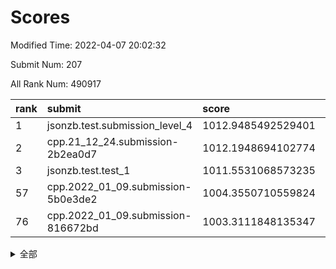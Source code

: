 # Scores

Modified Time: 2022-04-07 20:02:32

Submit Num: 207

All Rank Num: 490917

| rank |               submit               |       score        |       sigma        | pk_num |
| :--- | :--------------------------------- | :----------------- | :----------------- | :----- |
| 1    | jsonzb.test.submission_level_4     | 1012.9485492529401 | 0.8113726450321954 | 9492   |
| 2    | cpp.21_12_24.submission-2b2ea0d7   | 1012.1948694102774 | 0.7942902608385716 | 9486   |
| 3    | jsonzb.test.test_1                 | 1011.5531068573235 | 0.7782649908712501 | 9489   |
| 57   | cpp.2022_01_09.submission-5b0e3de2 | 1004.3550710559824 | 0.7231959485311857 | 9482   |
| 76   | cpp.2022_01_09.submission-816672bd | 1003.3111848135347 | 0.7076687040431189 | 9489   |


<details>
<summary>全部</summary>

| rank |                 submit                 |       score        |       sigma        | pk_num |
| :--- | :------------------------------------- | :----------------- | :----------------- | :----- |
| 1    | jsonzb.test.submission_level_4         | 1012.9485492529401 | 0.8113726450321954 | 9492   |
| 2    | cpp.21_12_24.submission-2b2ea0d7       | 1012.1948694102774 | 0.7942902608385716 | 9486   |
| 3    | jsonzb.test.test_1                     | 1011.5531068573235 | 0.7782649908712501 | 9489   |
| 4    | gobigger.level_3.submission_level_3_25 | 1011.3414458314754 | 0.7773355539469503 | 9490   |
| 5    | gobigger.level_3.submission_level_3_41 | 1011.2418658058195 | 0.7868087617447184 | 9485   |
| 6    | gobigger.level_3.submission_level_3_30 | 1011.1278211066912 | 0.7671193950111947 | 9487   |
| 7    | gobigger.level_3.submission_level_3_35 | 1011.0995454723512 | 0.7749247378581642 | 9487   |
| 8    | gobigger.level_3.submission_level_3_17 | 1011.0880227375717 | 0.7821612685298752 | 9485   |
| 9    | gobigger.level_3.submission_level_3_23 | 1010.8365109202736 | 0.7676343496230515 | 9485   |
| 10   | gobigger.level_3.submission_level_3_10 | 1010.7996242422163 | 0.7670190888593245 | 9484   |
| 11   | gobigger.level_3.submission_level_3_36 | 1010.7756502871517 | 0.769442391825839  | 9489   |
| 12   | gobigger.level_3.submission_level_3_45 | 1010.7584228183324 | 0.7740839151284551 | 9483   |
| 13   | gobigger.level_3.submission_level_3_8  | 1010.7526840480637 | 0.770698732214072  | 9488   |
| 14   | gobigger.level_3.submission_level_3_39 | 1010.7041029412248 | 0.7717452698776246 | 9490   |
| 15   | gobigger.level_3.submission_level_3_21 | 1010.6848294339221 | 0.7769327255688737 | 9486   |
| 16   | gobigger.level_3.submission_level_3_40 | 1010.4992649749228 | 0.7476609621519529 | 9486   |
| 17   | gobigger.level_3.submission_level_3_13 | 1010.4680536573061 | 0.7576845967630784 | 9488   |
| 18   | gobigger.level_3.submission_level_3_16 | 1010.4377749636263 | 0.7516433323764932 | 9490   |
| 19   | gobigger.level_3.submission_level_3_32 | 1010.4036413828222 | 0.7760922131687548 | 9487   |
| 20   | gobigger.level_3.submission_level_3_11 | 1010.4018972184499 | 0.7486601492611209 | 9488   |
| 21   | gobigger.level_3.submission_level_3_47 | 1010.2769409273567 | 0.7421335352334848 | 9487   |
| 22   | gobigger.level_3.submission_level_3_3  | 1010.2570612967681 | 0.7535946235258935 | 9487   |
| 23   | gobigger.level_3.submission_level_3_27 | 1010.2483922235803 | 0.7627232719274586 | 9487   |
| 24   | gobigger.level_3.submission_level_3_14 | 1010.2289713607511 | 0.7839602766972557 | 9490   |
| 25   | gobigger.level_3.submission_level_3_12 | 1010.2278907107014 | 0.767536558979045  | 9488   |
| 26   | gobigger.level_3.submission_level_3_44 | 1010.1146015755494 | 0.7592824987368185 | 9486   |
| 27   | gobigger.level_3.submission_level_3_15 | 1010.0829632377392 | 0.7617345806812325 | 9485   |
| 28   | gobigger.level_3.submission_level_3_19 | 1009.9297894110065 | 0.7653940936153467 | 9487   |
| 29   | gobigger.level_3.submission_level_3_9  | 1009.9189536655878 | 0.751756846326679  | 9478   |
| 30   | gobigger.level_3.submission_level_3_5  | 1009.9134861956592 | 0.7683470562045785 | 9481   |
| 31   | gobigger.level_3.submission_level_3_29 | 1009.9128788364134 | 0.7647667106111571 | 9476   |
| 32   | gobigger.level_3.submission_level_3_18 | 1009.8923781945554 | 0.7425950081935782 | 9488   |
| 33   | gobigger.level_3.submission_level_3_46 | 1009.8607571079913 | 0.7537799828042853 | 9489   |
| 34   | gobigger.level_3.submission_level_3_20 | 1009.7589236718253 | 0.7644610513852598 | 9489   |
| 35   | gobigger.level_3.submission_level_3_49 | 1009.6343269260806 | 0.7486396367070185 | 9488   |
| 36   | gobigger.level_3.submission_level_3_4  | 1009.5813442388885 | 0.7606951861915394 | 9489   |
| 37   | gobigger.level_3.submission_level_3_43 | 1009.5120409037205 | 0.7626503687052636 | 9484   |
| 38   | gobigger.level_3.submission_level_3_26 | 1009.3104053355936 | 0.7605346379979874 | 9483   |
| 39   | gobigger.level_3.submission_level_3_42 | 1009.2621655981324 | 0.7416248800575045 | 9487   |
| 40   | gobigger.level_3.submission_level_3_24 | 1009.243401340469  | 0.7375411702943552 | 9485   |
| 41   | gobigger.level_3.submission_level_3_2  | 1009.2155009101801 | 0.7520337759291028 | 9485   |
| 42   | gobigger.level_3.submission_level_3_28 | 1009.2051651177618 | 0.7358164684682605 | 9486   |
| 43   | gobigger.level_3.submission_level_3_48 | 1009.1712660001887 | 0.7611750051220049 | 9483   |
| 44   | gobigger.level_3.submission_level_3_37 | 1009.1450527768038 | 0.7607480732456919 | 9484   |
| 45   | gobigger.level_3.submission_level_3_38 | 1009.0880273783155 | 0.7561590042780271 | 9486   |
| 46   | gobigger.level_3.submission_level_3_33 | 1008.9637666497772 | 0.7509295539823635 | 9489   |
| 47   | gobigger.level_3.submission_level_3_22 | 1008.8671662718699 | 0.7497525497158077 | 9490   |
| 48   | gobigger.level_3.submission_level_3_6  | 1008.8143489766898 | 0.7498133152282601 | 9485   |
| 49   | gobigger.level_3.submission_level_3_0  | 1008.7592740155111 | 0.7570571672435871 | 9482   |
| 50   | gobigger.level_3.submission_level_3_7  | 1008.749042277718  | 0.7498881189106757 | 9487   |
| 51   | gobigger.level_3.submission_level_3_1  | 1008.7141046691679 | 0.7500286733501774 | 9484   |
| 52   | gobigger.level_3.submission_level_3_31 | 1008.5225246130104 | 0.7421685402677566 | 9488   |
| 53   | gobigger.level_3.submission_level_3_34 | 1008.4236768567922 | 0.7435421069004178 | 9482   |
| 54   | gobigger.level_1.submission_level_1_48 | 1005.0074831175344 | 0.7204752193152364 | 9487   |
| 55   | gobigger.level_1.submission_level_1_27 | 1004.6297641428717 | 0.708034082911259  | 9483   |
| 56   | gobigger.level_1.submission_level_1_43 | 1004.4096224389378 | 0.7041402787013191 | 9484   |
| 57   | cpp.2022_01_09.submission-5b0e3de2     | 1004.3550710559824 | 0.7231959485311857 | 9482   |
| 58   | gobigger.level_1.submission_level_1_35 | 1004.2756568973338 | 0.7234380181913121 | 9486   |
| 59   | gobigger.level_1.submission_level_1_11 | 1004.2519986311621 | 0.7115860470463228 | 9486   |
| 60   | gobigger.level_1.submission_level_1_19 | 1004.241315502547  | 0.7110451866690206 | 9485   |
| 61   | gobigger.level_1.submission_level_1_2  | 1004.2302901241814 | 0.7077438427754078 | 9492   |
| 62   | gobigger.level_1.submission_level_1_25 | 1004.1824114048816 | 0.7175806125171957 | 9486   |
| 63   | gobigger.level_1.submission_level_1_45 | 1004.1731281412095 | 0.7276433577780853 | 9484   |
| 64   | gobigger.level_1.submission_level_1_18 | 1004.0923503878289 | 0.7326874351250761 | 9487   |
| 65   | gobigger.level_1.submission_level_1_10 | 1003.962668294194  | 0.7181889809678554 | 9489   |
| 66   | gobigger.level_1.submission_level_1_16 | 1003.8070442540186 | 0.7151893912451842 | 9489   |
| 67   | gobigger.level_1.submission_level_1_38 | 1003.7851158508341 | 0.71731912978359   | 9488   |
| 68   | gobigger.level_1.submission_level_1_40 | 1003.731310089895  | 0.7214368658332091 | 9485   |
| 69   | gobigger.level_1.submission_level_1_29 | 1003.6526524168163 | 0.7167402408943905 | 9490   |
| 70   | gobigger.level_1.submission_level_1_49 | 1003.6460207450165 | 0.7201815389187535 | 9488   |
| 71   | gobigger.level_1.submission_level_1_30 | 1003.6293679292328 | 0.7161567245486723 | 9482   |
| 72   | gobigger.level_1.submission_level_1_23 | 1003.577011328676  | 0.722260242499782  | 9485   |
| 73   | gobigger.level_1.submission_level_1_39 | 1003.5729075657773 | 0.7178584110495928 | 9490   |
| 74   | gobigger.level_1.submission_level_1_20 | 1003.5688008221681 | 0.7206578644248647 | 9488   |
| 75   | gobigger.level_1.submission_level_1_28 | 1003.4273275310464 | 0.717973974765177  | 9492   |
| 76   | cpp.2022_01_09.submission-816672bd     | 1003.3111848135347 | 0.7076687040431189 | 9489   |
| 77   | gobigger.level_1.submission_level_1_17 | 1003.2889633682911 | 0.7115359740603232 | 9488   |
| 78   | gobigger.level_1.submission_level_1_31 | 1003.2714737645414 | 0.7056259376103737 | 9487   |
| 79   | gobigger.level_1.submission_level_1_1  | 1003.2605490690217 | 0.725325665291719  | 9485   |
| 80   | gobigger.level_1.submission_level_1_36 | 1003.2006314682452 | 0.7075690462777734 | 9483   |
| 81   | gobigger.level_1.submission_level_1_8  | 1003.198994804007  | 0.7128712201358894 | 9483   |
| 82   | gobigger.level_1.submission_level_1_6  | 1003.1136118919339 | 0.7231767029428985 | 9486   |
| 83   | gobigger.level_1.submission_level_1_15 | 1003.094540551602  | 0.7075263176618029 | 9489   |
| 84   | gobigger.level_1.submission_level_1_42 | 1003.0313634213273 | 0.7278837942476662 | 9485   |
| 85   | gobigger.level_1.submission_level_1_46 | 1002.9775933424577 | 0.7075222547565231 | 9485   |
| 86   | gobigger.level_1.submission_level_1_3  | 1002.8728720648041 | 0.7152168527576352 | 9492   |
| 87   | gobigger.level_1.submission_level_1_9  | 1002.8414065834384 | 0.7129972614851071 | 9491   |
| 88   | gobigger.level_1.submission_level_1_21 | 1002.8353664135695 | 0.7092326227519296 | 9483   |
| 89   | gobigger.level_1.submission_level_1_34 | 1002.8244376619738 | 0.7045605127470504 | 9489   |
| 90   | gobigger.level_1.submission_level_1_41 | 1002.8164734777777 | 0.7085921844294355 | 9491   |
| 91   | gobigger.level_1.submission_level_1_33 | 1002.8087903834513 | 0.7163312653483396 | 9486   |
| 92   | gobigger.level_1.submission_level_1_7  | 1002.7986991607517 | 0.7199171387952562 | 9488   |
| 93   | gobigger.level_1.submission_level_1_44 | 1002.6839192781937 | 0.7167825151939351 | 9492   |
| 94   | gobigger.level_1.submission_level_1_24 | 1002.6533036595501 | 0.7139263954747249 | 9489   |
| 95   | gobigger.level_1.submission_level_1_14 | 1002.476090694982  | 0.7168707045679115 | 9492   |
| 96   | gobigger.level_1.submission_level_1_5  | 1002.3430351559086 | 0.7123600464726468 | 9489   |
| 97   | gobigger.level_1.submission_level_1_0  | 1002.2987707706875 | 0.7109755790097065 | 9485   |
| 98   | gobigger.level_1.submission_level_1_12 | 1002.2889436416696 | 0.711818875223502  | 9486   |
| 99   | gobigger.level_1.submission_level_1_22 | 1002.2480905834509 | 0.7161438890744561 | 9483   |
| 100  | gobigger.level_1.submission_level_1_32 | 1002.0796523970085 | 0.7059533432715864 | 9479   |
| 101  | gobigger.level_1.submission_level_1_4  | 1002.0519722251926 | 0.7202968378448684 | 9485   |
| 102  | gobigger.level_1.submission_level_1_13 | 1002.0281016046906 | 0.7111021747321558 | 9491   |
| 103  | gobigger.level_1.submission_level_1_37 | 1001.9654865968618 | 0.7075190341786631 | 9489   |
| 104  | gobigger.level_1.submission_level_1_47 | 1001.6198998363719 | 0.7095063515606453 | 9486   |
| 105  | gobigger.level_1.submission_level_1_26 | 1001.3031322610971 | 0.7090562986896224 | 9487   |
| 106  | gobigger.random.submission_random_8    | 997.5214372191778  | 0.700977848033985  | 9485   |
| 107  | gobigger.random.submission_random_29   | 997.3421720376714  | 0.7151052916250491 | 9482   |
| 108  | gobigger.random.submission_random_20   | 997.1389613882043  | 0.6987514400033453 | 9484   |
| 109  | gobigger.random.submission_random_33   | 997.1012403366535  | 0.7125921387108599 | 9485   |
| 110  | gobigger.random.submission_random_12   | 997.0877710598023  | 0.6988093199826679 | 9484   |
| 111  | gobigger.random.submission_random_37   | 997.0818513091468  | 0.7103121951567853 | 9488   |
| 112  | gobigger.random.submission_random_27   | 997.0478616656195  | 0.7146804212488367 | 9483   |
| 113  | gobigger.random.submission_random_38   | 996.89380974779    | 0.7200605526183812 | 9487   |
| 114  | gobigger.random.submission_random_43   | 996.8766190007294  | 0.7108972090433829 | 9487   |
| 115  | gobigger.random.submission_random_22   | 996.821399007815   | 0.7168820004965047 | 9487   |
| 116  | gobigger.random.submission_random_4    | 996.7642874041684  | 0.7117120295382261 | 9491   |
| 117  | gobigger.random.submission_random_3    | 996.6742881374685  | 0.7077506257972139 | 9484   |
| 118  | gobigger.random.submission_random_2    | 996.6339965575147  | 0.7027070063289549 | 9488   |
| 119  | gobigger.random.submission_random_23   | 996.6021292416283  | 0.7082920432513076 | 9482   |
| 120  | gobigger.random.submission_random_49   | 996.5811781558966  | 0.7122875005108937 | 9487   |
| 121  | gobigger.random.submission_random_47   | 996.575490413771   | 0.7193693636298621 | 9484   |
| 122  | gobigger.random.submission_random_10   | 996.5398168804055  | 0.7144130053290118 | 9491   |
| 123  | gobigger.random.submission_random_36   | 996.4807918937486  | 0.7166057890495952 | 9487   |
| 124  | gobigger.random.submission_random_35   | 996.4453081244559  | 0.7141511364644467 | 9490   |
| 125  | gobigger.random.submission_random_18   | 996.3827021466767  | 0.708295391442683  | 9485   |
| 126  | gobigger.random.submission_random_44   | 996.346260053956   | 0.7196544397929461 | 9483   |
| 127  | gobigger.random.submission_random_28   | 996.3152297951893  | 0.7259469711336559 | 9487   |
| 128  | gobigger.random.submission_random_16   | 996.3094303661555  | 0.7063556631408485 | 9489   |
| 129  | gobigger.random.submission_random_5    | 996.307294261906   | 0.7020843889479145 | 9489   |
| 130  | gobigger.random.submission_random_21   | 996.2194702764825  | 0.7108233650487804 | 9487   |
| 131  | gobigger.random.submission_random_17   | 996.1415951390048  | 0.698447577261198  | 9487   |
| 132  | gobigger.random.submission_random_26   | 996.0441892322264  | 0.7111745829735033 | 9488   |
| 133  | gobigger.random.submission_random_15   | 996.0063648236409  | 0.713311428334011  | 9489   |
| 134  | gobigger.random.submission_random_39   | 995.987004015303   | 0.7104007418997679 | 9490   |
| 135  | gobigger.random.submission_random_14   | 995.9518860912722  | 0.6982801570828766 | 9485   |
| 136  | gobigger.random.submission_random_24   | 995.9175143659785  | 0.7123620634451415 | 9488   |
| 137  | gobigger.random.submission_random_32   | 995.8458809265735  | 0.703035635478865  | 9486   |
| 138  | gobigger.random.submission_random_25   | 995.7783839932416  | 0.7132795686909065 | 9485   |
| 139  | gobigger.random.submission_random_31   | 995.7557943852258  | 0.7021101097269787 | 9482   |
| 140  | gobigger.random.submission_random_11   | 995.7133410573075  | 0.7077048560302888 | 9488   |
| 141  | gobigger.random.submission_random_7    | 995.7109207272146  | 0.7197061919544909 | 9485   |
| 142  | gobigger.random.submission_random_34   | 995.645971253795   | 0.7159479263903318 | 9485   |
| 143  | gobigger.random.submission_random_46   | 995.6143521912894  | 0.7048315972486158 | 9484   |
| 144  | gobigger.random.submission_random_42   | 995.6065982573402  | 0.7154234843675713 | 9484   |
| 145  | gobigger.random.submission_random_1    | 995.5070234142217  | 0.7073818690983495 | 9485   |
| 146  | gobigger.random.submission_random_0    | 995.4044710695567  | 0.7132045691198181 | 9482   |
| 147  | gobigger.random.submission_random_40   | 995.3788221246056  | 0.7000834630867971 | 9488   |
| 148  | gobigger.random.submission_random_48   | 995.3600266329925  | 0.7084960817364764 | 9484   |
| 149  | gobigger.random.submission_random_45   | 995.3563706336947  | 0.7096983413056882 | 9489   |
| 150  | gobigger.random.submission_random_13   | 995.2567080476366  | 0.7214732063796457 | 9486   |
| 151  | gobigger.random.submission_random_30   | 995.2429769341102  | 0.7134272755098204 | 9485   |
| 152  | gobigger.level_2.submission_level_2_25 | 994.9859015479344  | 0.7304269627169566 | 9489   |
| 153  | gobigger.random.submission_random_41   | 994.9716591738423  | 0.7118976203330908 | 9489   |
| 154  | gobigger.random.submission_random_9    | 994.9058307080784  | 0.725119952292758  | 9485   |
| 155  | gobigger.random.submission_random_19   | 994.8757850902972  | 0.719157746967365  | 9487   |
| 156  | gobigger.random.submission_random_6    | 994.6280864821429  | 0.7221254357839557 | 9488   |
| 157  | gobigger.level_2.submission_level_2_44 | 993.889189966234   | 0.7341644790098484 | 9480   |
| 158  | gobigger.level_2.submission_level_2_33 | 993.6845879544924  | 0.7297434733197303 | 9481   |
| 159  | gobigger.level_2.submission_level_2_2  | 993.6143043037395  | 0.7514905420500794 | 9490   |
| 160  | gobigger.level_2.submission_level_2_15 | 993.4992738524924  | 0.741635030032636  | 9480   |
| 161  | gobigger.level_2.submission_level_2_1  | 993.4626843282967  | 0.7388133286970577 | 9485   |
| 162  | gobigger.level_2.submission_level_2_23 | 993.3322440480342  | 0.7328153309309196 | 9490   |
| 163  | gobigger.level_2.submission_level_2_24 | 993.2997699298425  | 0.7308584182432868 | 9483   |
| 164  | gobigger.level_2.submission_level_2_4  | 993.0506173520723  | 0.7351655677629336 | 9480   |
| 165  | gobigger.level_2.submission_level_2_11 | 993.0441273571148  | 0.7505049980215855 | 9480   |
| 166  | gobigger.level_2.submission_level_2_42 | 992.9905310295518  | 0.7191787926947134 | 9485   |
| 167  | gobigger.level_2.submission_level_2_22 | 992.9388251693466  | 0.7376058989550891 | 9485   |
| 168  | gobigger.level_2.submission_level_2_14 | 992.8270531606206  | 0.7585448568073062 | 9491   |
| 169  | gobigger.level_2.submission_level_2_38 | 992.8132892513762  | 0.7395453890421209 | 9488   |
| 170  | gobigger.level_2.submission_level_2_12 | 992.7528706434989  | 0.74198599627908   | 9489   |
| 171  | gobigger.level_2.submission_level_2_21 | 992.7364565501211  | 0.7424433491328848 | 9484   |
| 172  | gobigger.level_2.submission_level_2_40 | 992.7332166934195  | 0.728588187787732  | 9485   |
| 173  | gobigger.level_2.submission_level_2_30 | 992.6198181343577  | 0.7480753374881532 | 9488   |
| 174  | gobigger.level_2.submission_level_2_16 | 992.5698275621662  | 0.7458638958678696 | 9487   |
| 175  | gobigger.level_2.submission_level_2_28 | 992.5688411561716  | 0.7391077301889715 | 9491   |
| 176  | gobigger.level_2.submission_level_2_7  | 992.5455510842364  | 0.740370672599883  | 9484   |
| 177  | gobigger.level_2.submission_level_2_3  | 992.5002182944027  | 0.7663180117535731 | 9488   |
| 178  | gobigger.level_2.submission_level_2_39 | 992.496229422255   | 0.7290842160931854 | 9489   |
| 179  | gobigger.level_2.submission_level_2_5  | 992.3821922290691  | 0.7346670343919532 | 9483   |
| 180  | gobigger.level_2.submission_level_2_37 | 992.3719174091839  | 0.7429586093145819 | 9486   |
| 181  | gobigger.level_2.submission_level_2_35 | 992.3309630148499  | 0.7400312353570387 | 9484   |
| 182  | gobigger.level_2.submission_level_2_20 | 992.2986847919898  | 0.7415227308313463 | 9485   |
| 183  | gobigger.level_2.submission_level_2_19 | 992.2172762218905  | 0.7390095039304592 | 9485   |
| 184  | gobigger.level_2.submission_level_2_8  | 992.2031678782353  | 0.7475544843934496 | 9481   |
| 185  | gobigger.level_2.submission_level_2_13 | 992.1023493480757  | 0.757032807022784  | 9483   |
| 186  | gobigger.level_2.submission_level_2_34 | 992.0314349158697  | 0.7421528964225413 | 9489   |
| 187  | gobigger.level_2.submission_level_2_31 | 992.0150598560983  | 0.7533770152511314 | 9488   |
| 188  | gobigger.level_2.submission_level_2_48 | 991.8414201114983  | 0.7415195628509534 | 9487   |
| 189  | gobigger.level_2.submission_level_2_27 | 991.7114830532271  | 0.7706813737476195 | 9485   |
| 190  | gobigger.level_2.submission_level_2_47 | 991.6689078748511  | 0.7737810776046598 | 9480   |
| 191  | gobigger.level_2.submission_level_2_46 | 991.6519155760077  | 0.7558076410965512 | 9490   |
| 192  | gobigger.level_2.submission_level_2_45 | 991.6514897916636  | 0.7302572504709777 | 9490   |
| 193  | gobigger.level_2.submission_level_2_26 | 991.6511508909268  | 0.7427296168222038 | 9488   |
| 194  | gobigger.level_2.submission_level_2_49 | 991.6282733737444  | 0.7467675138272468 | 9484   |
| 195  | gobigger.level_2.submission_level_2_18 | 991.5749670282711  | 0.7423119969793365 | 9491   |
| 196  | gobigger.level_2.submission_level_2_29 | 991.5707365325497  | 0.7500801351757971 | 9486   |
| 197  | gobigger.level_2.submission_level_2_6  | 991.5213207150714  | 0.7567658044922037 | 9483   |
| 198  | gobigger.level_2.submission_level_2_9  | 991.3071452939943  | 0.7488201432964584 | 9485   |
| 199  | gobigger.level_2.submission_level_2_43 | 991.2720641186378  | 0.7487492504778915 | 9489   |
| 200  | gobigger.level_2.submission_level_2_36 | 991.158021519312   | 0.7615048631352761 | 9480   |
| 201  | gobigger.level_2.submission_level_2_41 | 991.0132897103989  | 0.7578512708238007 | 9493   |
| 202  | gobigger.level_2.submission_level_2_17 | 991.0094646225365  | 0.74308935413687   | 9488   |
| 203  | gobigger.level_2.submission_level_2_10 | 991.0048356341616  | 0.764152644889927  | 9481   |
| 204  | gobigger.level_2.submission_level_2_0  | 990.7014178306542  | 0.7656532978098816 | 9484   |
| 205  | gobigger.level_2.submission_level_2_32 | 989.9297835852755  | 0.7678402132794341 | 9489   |
| 206  | gobigger.none.submission_none_0        | 977.9930653768861  | 1.3092205205869496 | 9491   |
| 207  | gobigger.none.submission_none_1        | 975.5349223413571  | 1.5802345686107488 | 9490   |

</details>